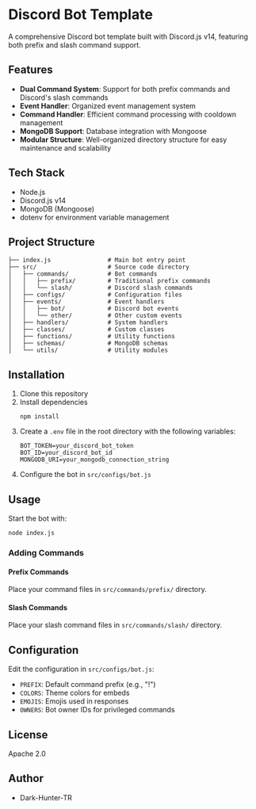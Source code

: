 # Discord Bot Template

A comprehensive Discord bot template built with Discord.js v14, featuring both prefix and slash command support.

## Features

- **Dual Command System**: Support for both prefix commands and Discord's slash commands
- **Event Handler**: Organized event management system
- **Command Handler**: Efficient command processing with cooldown management
- **MongoDB Support**: Database integration with Mongoose
- **Modular Structure**: Well-organized directory structure for easy maintenance and scalability

## Tech Stack

- Node.js
- Discord.js v14
- MongoDB (Mongoose)
- dotenv for environment variable management

## Project Structure

```
├── index.js                # Main bot entry point
├── src/                    # Source code directory
│   ├── commands/           # Bot commands
│   │   ├── prefix/         # Traditional prefix commands
│   │   └── slash/          # Discord slash commands
│   ├── configs/            # Configuration files
│   ├── events/             # Event handlers
│   │   ├── bot/            # Discord bot events
│   │   └── other/          # Other custom events
│   ├── handlers/           # System handlers
│   ├── classes/            # Custom classes
│   ├── functions/          # Utility functions
│   ├── schemas/            # MongoDB schemas
│   └── utils/              # Utility modules
```

## Installation

1. Clone this repository
2. Install dependencies
   ```
   npm install
   ```
3. Create a `.env` file in the root directory with the following variables:
   ```
   BOT_TOKEN=your_discord_bot_token
   BOT_ID=your_discord_bot_id
   MONGODB_URI=your_mongodb_connection_string
   ```
4. Configure the bot in `src/configs/bot.js`

## Usage

Start the bot with:

```
node index.js
```

### Adding Commands

#### Prefix Commands
Place your command files in `src/commands/prefix/` directory.

#### Slash Commands
Place your slash command files in `src/commands/slash/` directory.

## Configuration

Edit the configuration in `src/configs/bot.js`:

- `PREFIX`: Default command prefix (e.g., "!")
- `COLORS`: Theme colors for embeds
- `EMOJIS`: Emojis used in responses
- `OWNERS`: Bot owner IDs for privileged commands

## License

Apache 2.0

## Author

- Dark-Hunter-TR 

